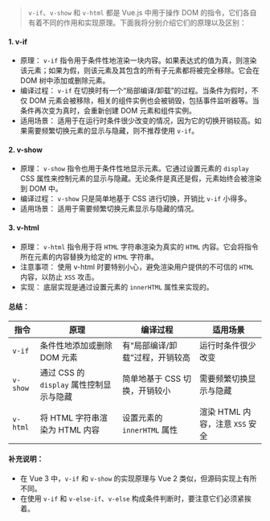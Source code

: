 > `v-if`、`v-show` 和 `v-html` 都是 Vue.js 中用于操作 DOM 的指令，它们各自有着不同的作用和实现原理。下面我将分别介绍它们的原理以及区别：

#### 1. v-if

- 原理： `v-if` 指令用于条件性地渲染一块内容。如果表达式的值为真，则渲染该元素；如果为假，则该元素及其包含的所有子元素都将被完全移除。它会在 DOM 树中添加或删除元素。
- 编译过程： `v-if` 在切换时有一个“局部编译/卸载”的过程。当条件为假时，不仅 DOM 元素会被移除，相关的组件实例也会被销毁，包括事件监听器等。当条件再次变为真时，会重新创建 DOM 元素和组件实例。
- 适用场景： 适用于在运行时条件很少改变的情况，因为它的切换开销较高。如果需要频繁切换元素的显示与隐藏，则不推荐使用 `v-if`。

#### 2. v-show

- 原理： `v-show` 指令也用于条件性地显示元素。它通过设置元素的 `display` CSS 属性来控制元素的显示与隐藏。无论条件是真还是假，元素始终会被渲染到 DOM 中。
- 编译过程： `v-show` 只是简单地基于 CSS 进行切换，开销比 `v-if` 小得多。
- 适用场景： 适用于需要频繁切换元素显示与隐藏的情况。

#### 3. v-html

- 原理： `v-html` 指令用于将 `HTML` 字符串渲染为真实的 `HTML` 内容。它会将指令所在元素的内容替换为给定的 `HTML` 字符串。
- 注意事项： 使用 v-html 时要特别小心，避免渲染用户提供的不可信的 `HTML` 内容，以防止 `XSS` 攻击。
- 实现： 底层实现是通过设置元素的 `innerHTML` 属性来实现的。

#### 总结：

| 指令     | 原理                                     | 编译过程                        | 适用场景                        |
| -------- | ---------------------------------------- | ------------------------------- | ------------------------------- |
| `v-if`   | 条件性地添加或删除 DOM 元素              | 有“局部编译/卸载”过程，开销较高 | 运行时条件很少改变              |
| `v-show` | 通过 CSS 的 `display` 属性控制显示与隐藏 | 简单地基于 CSS 切换，开销较小   | 需要频繁切换显示与隐藏          |
| `v-html` | 将 HTML 字符串渲染为 HTML 内容           | 设置元素的 `innerHTML` 属性     | 渲染 HTML 内容，注意 `XSS` 安全 |

#### 补充说明：

- 在 Vue 3 中，`v-if` 和 `v-show` 的实现原理与 Vue 2 类似，但源码实现上有所不同。
- 在使用 `v-if` 和 `v-else-if`、`v-else` 构成条件判断时，要注意它们必须紧挨着。
